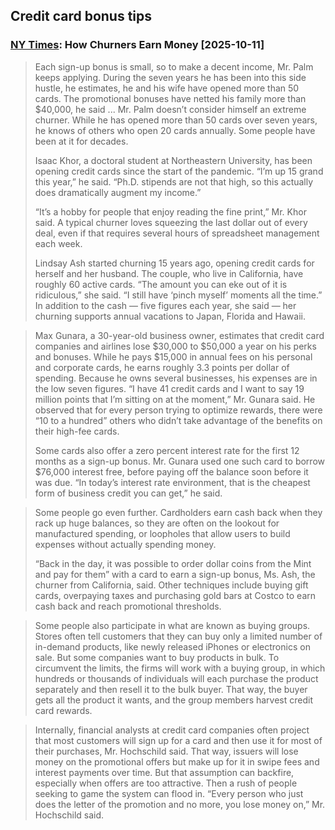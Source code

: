 ## Credit card bonus tips

### [NY Times](https://archive.is/CsGMH): How Churners Earn Money [2025-10-11]

> Each sign-up bonus is small, so to make a decent income, Mr. Palm keeps applying. During the seven years he has been into this side hustle, he estimates, he and his wife have opened more than 50 cards.
The promotional bonuses have netted his family more than $40,000, he said ... Mr. Palm doesn’t consider himself an extreme churner. While he has opened more than 50 cards over seven years, he knows of others who open 20 cards annually. Some people have been at it for decades.
>
> Isaac Khor, a doctoral student at Northeastern University, has been opening credit cards since the start of the pandemic. “I’m up 15 grand this year,” he said. “Ph.D. stipends are not that high, so this actually does dramatically augment my income.”
>
> “It’s a hobby for people that enjoy reading the fine print,” Mr. Khor said. A typical churner loves squeezing the last dollar out of every deal, even if that requires several hours of spreadsheet management each week.
>
> Lindsay Ash started churning 15 years ago, opening credit cards for herself and her husband. The couple, who live in California, have roughly 60 active cards.
“The amount you can eke out of it is ridiculous,” she said. “I still have ‘pinch myself’ moments all the time.” In addition to the cash — five figures each year, she said — her churning supports annual vacations to Japan, Florida and Hawaii.

> Max Gunara, a 30-year-old business owner, estimates that credit card companies and airlines lose $30,000 to $50,000 a year on his perks and bonuses. While he pays $15,000 in annual fees on his personal and corporate cards, he earns roughly 3.3 points per dollar of spending. Because he owns several businesses, his expenses are in the low seven figures. “I have 41 credit cards and I want to say 19 million points that I’m sitting on at the moment,” Mr. Gunara said. He observed that for every person trying to optimize rewards, there were “10 to a hundred” others who didn’t take advantage of the benefits on their high-fee cards.
>
> Some cards also offer a zero percent interest rate for the first 12 months as a sign-up bonus. Mr. Gunara used one such card to borrow $76,000 interest free, before paying off the balance soon before it was due.
“In today’s interest rate environment, that is the cheapest form of business credit you can get,” he said.

> Some people go even further. Cardholders earn cash back when they rack up huge balances, so they are often on the lookout for manufactured spending, or loopholes that allow users to build expenses without actually 
spending money.
>
> “Back in the day, it was possible to order dollar coins from the Mint and pay for them” with a card to earn a sign-up bonus, Ms. Ash, the churner from California, said. Other techniques include buying gift cards, overpaying taxes and purchasing gold bars at Costco to earn cash back and reach promotional thresholds.

> Some people also participate in what are known as buying groups. Stores often tell customers that they can buy only a limited number of in-demand products, like newly released iPhones or electronics on sale. But some companies want to buy products in bulk. To circumvent the limits, the firms will work with a buying group, in which hundreds or thousands of individuals will each purchase the product separately and then resell it to the bulk buyer. That way, the buyer gets all the product it wants, and the group members harvest credit card rewards.

> Internally, financial analysts at credit card companies often project that most customers will sign up for a card and then use it for most of their purchases, Mr. Hochschild said. That way, issuers will lose money on the promotional offers but make up for it in swipe fees and interest payments over time. But that assumption can backfire, especially when offers are too attractive. Then a rush of people seeking to game the system can flood in. “Every person who just does the letter of the promotion and no more, you lose money on,” Mr. Hochschild said.
